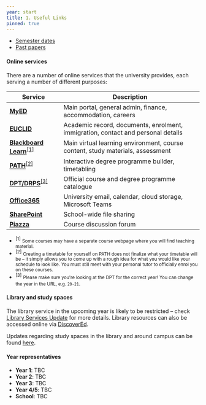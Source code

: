 ```yaml
---
year: start
title: 1. Useful Links
pinned: true
---
```


- [Semester dates](https://www.ed.ac.uk/semester-dates)
- [Past papers](https://exampapers.ed.ac.uk/discover?filtertype=author&filter_relational_operator=equals&filter=Mathematics%2C+School+of)

#### Online services

There are a number of online services that the university provides, each serving a number of different purposes:

| Service                                                                                                      | Description                                                                      |
| ------------------------------------------------------------------------------------------------------------ | -------------------------------------------------------------------------------- |
| [**MyED**](https://www.ease.ed.ac.uk/cosign.cgi?)                                                            | Main portal, general admin, finance, accommodation, careers                      |
| [**EUCLID**](https://www.star.euclid.ed.ac.uk/urd/sits.urd/run/siw_sso.token)                                | Academic record, documents, enrolment, immigration, contact and personal details |
| [**Blackboard Learn**](https://www.learn.ed.ac.uk/auth-saml/saml/login?apId=_175_1)<sup>[[1]](#note-1)</sup> | Main virtual learning environment, course content, study materials, assessment   |
| [**PATH**](https://path.is.ed.ac.uk/)<sup>[[2]](#note-2)</sup>                                               | Interactive degree programme builder, timetabling                                |
| [**DPT/DRPS**](http://www.drps.ed.ac.uk/20-21/dpt/drpsindex.htm)<sup>[[3]](#note-3)</sup>                    | Official course and degree programme catalogue                                   |
| [**Office365**](https://www.office365.ed.ac.uk/)                                                             | University email, calendar, cloud storage, Microsoft Teams                       |
| [**SharePoint**](https://uoe.sharepoint.com/sites/schoolofmaths/students/SitePages/Home.aspx)                | School-wide file sharing                                                         |
| [**Piazza**](https://piazza.com/)                                                                            | Course discussion forum                                                          |

- <sup id="note-1">[1]</sup> <small>Some courses may have a separate course webpage where you will find teaching material.</small>
- <sup id="note-2">[2]</sup> <small>Creating a timetable for yourself on PATH does not finalize what your timetable will be – it simply allows you to come up with a rough idea for what you would like your schedule to look like. You must still meet with your personal tutor to officially enrol you on these courses.</small>
- <sup id="note-3">[3]</sup> <small>Please make sure you're looking at the DPT for the correct year! You can change the year in the URL, e.g. `20-21`</small>.

#### Library and study spaces

The library service in the upcoming year is likely to be restricted – check [Library Services Update](https://www.ed.ac.uk/information-services/library-museum-gallery/library-services-update-2020-21) for more details. Library resources can also be accessed online via [DiscoverEd](https://discovered.ed.ac.uk/).

Updates regarding study spaces in the library and around campus can be found [here](https://www.ed.ac.uk/information-services/students/study-space/study-space-restrictions-guidance-and-support-2020).

#### Year representatives

- **Year 1**: TBC
- **Year 2**: TBC
- **Year 3**: TBC
- **Year 4/5**: TBC
- **School**: TBC